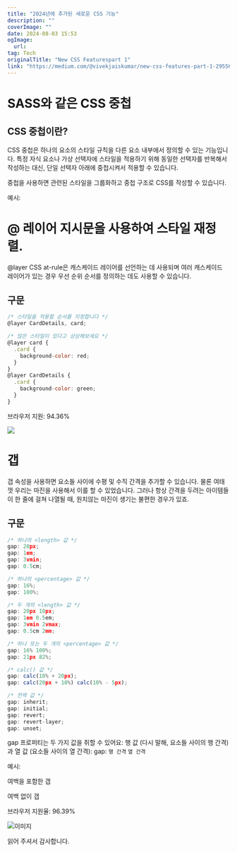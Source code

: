 ```yaml
---
title: "2024년에 추가된 새로운 CSS 기능"
description: ""
coverImage: ""
date: 2024-08-03 15:53
ogImage: 
  url: 
tag: Tech
originalTitle: "New CSS Featurespart 1"
link: "https://medium.com/@vivekjaiskumar/new-css-features-part-1-29556917bf77"
---
```




# SASS와 같은 CSS 중첩

## CSS 중첩이란?

CSS 중첩은 하나의 요소의 스타일 규칙을 다른 요소 내부에서 정의할 수 있는 기능입니다. 특정 자식 요소나 가상 선택자에 스타일을 적용하기 위해 동일한 선택자를 반복해서 작성하는 대신, 단일 선택자 아래에 중첩시켜서 적용할 수 있습니다.

중첩을 사용하면 관련된 스타일을 그룹화하고 중첩 구조로 CSS를 작성할 수 있습니다.

<div class="content-ad"></div>

예시:

# @ 레이어 지시문을 사용하여 스타일 재정렬.

@layer CSS at-rule은 캐스케이드 레이어를 선언하는 데 사용되며 여러 캐스케이드 레이어가 있는 경우 우선 순위 순서를 정의하는 데도 사용할 수 있습니다.

## 구문

<div class="content-ad"></div>

```js
/* 스타일을 적용할 순서를 지정합니다 */
@layer CardDetails, card;

/* 많은 스타일이 있다고 상상해보세요 */
@layer card {
  .card {
    background-color: red;
  }
}
@layer CardDetails {
  .card {
    background-color: green;
  }
}
```

브라우저 지원: 94.36%

<img src="/assets/img/NewCSSFeaturespart1_0.png" />


<div class="content-ad"></div>

# 갭

갭 속성을 사용하면 요소들 사이에 수평 및 수직 간격을 추가할 수 있습니다. 물론 여태껏 우리는 마진을 사용해서 이를 할 수 있었습니다. 그러나 항상 간격을 두려는 아이템들이 한 줄에 걸쳐 나열될 때, 원치않는 마진이 생기는 불편한 경우가 있죠.

## 구문

```js
/* 하나의 <length> 값 */
gap: 20px;
gap: 1em;
gap: 3vmin;
gap: 0.5cm;

/* 하나의 <percentage> 값 */
gap: 16%;
gap: 100%;

/* 두 개의 <length> 값 */
gap: 20px 10px;
gap: 1em 0.5em;
gap: 3vmin 2vmax;
gap: 0.5cm 2mm;

/* 하나 또는 두 개의 <percentage> 값 */
gap: 16% 100%;
gap: 21px 82%;

/* calc() 값 */
gap: calc(10% + 20px);
gap: calc(20px + 10%) calc(10% - 5px);

/* 전역 값 */
gap: inherit;
gap: initial;
gap: revert;
gap: revert-layer;
gap: unset;
```

<div class="content-ad"></div>

gap 프로퍼티는 두 가지 값을 취할 수 있어요: 행 값 (다시 말해, 요소들 사이의 행 간격)과 열 값 (요소들 사이의 열 간격): gap: `행 간격` `열 간격`

예시:

여백을 포함한 갭

여백 없이 갭

<div class="content-ad"></div>

브라우저 지원율: 96.39%

![이미지](/assets/img/NewCSSFeaturespart1_1.png)

읽어 주셔서 감사합니다.

